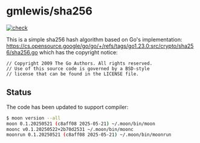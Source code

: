 # gmlewis/sha256
[![check](https://github.com/gmlewis/moonbit-sha256/actions/workflows/check.yml/badge.svg)](https://github.com/gmlewis/moonbit-sha256/actions/workflows/check.yml)

This is a simple sha256 hash algorithm based on Go's implementation:
https://cs.opensource.google/go/go/+/refs/tags/go1.23.0:src/crypto/sha256/sha256.go
which has the copyright notice:

```
// Copyright 2009 The Go Authors. All rights reserved.
// Use of this source code is governed by a BSD-style
// license that can be found in the LICENSE file.
```

## Status

The code has been updated to support compiler:

```bash
$ moon version --all
moon 0.1.20250521 (c8aff08 2025-05-21) ~/.moon/bin/moon
moonc v0.1.20250522+2b70d2531 ~/.moon/bin/moonc
moonrun 0.1.20250521 (c8aff08 2025-05-21) ~/.moon/bin/moonrun
```
